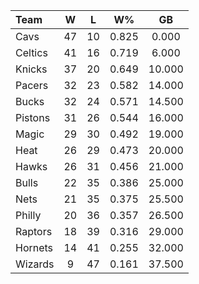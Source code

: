 | Team                             |  W  |  L  |  W%   |   GB   |
|:---------------------------------|:---:|:---:|:-----:|:------:|
| [](/r/clevelandcavs) Cavs        | 47  | 10  | 0.825 | 0.000  |
| [](/r/bostonceltics) Celtics     | 41  | 16  | 0.719 | 6.000  |
| [](/r/nyknicks) Knicks           | 37  | 20  | 0.649 | 10.000 |
| [](/r/pacers) Pacers             | 32  | 23  | 0.582 | 14.000 |
| [](/r/mkebucks) Bucks            | 32  | 24  | 0.571 | 14.500 |
| [](/r/detroitpistons) Pistons    | 31  | 26  | 0.544 | 16.000 |
| [](/r/orlandomagic) Magic        | 29  | 30  | 0.492 | 19.000 |
| [](/r/heat) Heat                 | 26  | 29  | 0.473 | 20.000 |
| [](/r/atlantahawks) Hawks        | 26  | 31  | 0.456 | 21.000 |
| [](/r/chicagobulls) Bulls        | 22  | 35  | 0.386 | 25.000 |
| [](/r/gonets) Nets               | 21  | 35  | 0.375 | 25.500 |
| [](/r/sixers) Philly             | 20  | 36  | 0.357 | 26.500 |
| [](/r/torontoraptors) Raptors    | 18  | 39  | 0.316 | 29.000 |
| [](/r/charlottehornets) Hornets  | 14  | 41  | 0.255 | 32.000 |
| [](/r/washingtonwizards) Wizards |  9  | 47  | 0.161 | 37.500 |